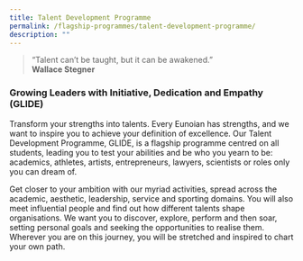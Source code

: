 ```yaml
---
title: Talent Development Programme
permalink: /flagship-programmes/talent-development-programme/
description: ""
---
```

> “Talent can’t be taught, but it can be awakened.”  
> **Wallace Stegner**

### Growing Leaders with Initiative, Dedication and Empathy (GLIDE)

Transform your strengths into talents. Every Eunoian has strengths, and we want to inspire you to achieve your definition of excellence. Our Talent Development Programme, GLIDE, is a flagship programme centred on all students, leading you to test your abilities and be who you yearn to be: academics, athletes, artists, entrepreneurs, lawyers, scientists or roles only you can dream of.

Get closer to your ambition with our myriad activities, spread across the academic, aesthetic, leadership, service and sporting domains. You will also meet influential people and find out how different talents shape organisations. We want you to discover, explore, perform and then soar, setting personal goals and seeking the opportunities to realise them. Wherever you are on this journey, you will be stretched and inspired to chart your own path.